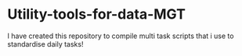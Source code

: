 # Utility-tools-for-data-MGT

I have created this repository to compile multi task scripts that i use to standardise daily tasks!
